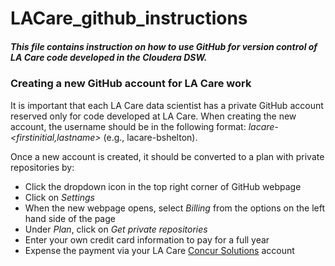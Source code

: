 # LACare_github_instructions

##### This file contains instruction on how to use GitHub for version control of LA Care code developed in the Cloudera DSW.

### Creating a new GitHub account for LA Care work
It is important that each LA Care data scientist has a private GitHub account reserved only for code developed at LA Care. When creating the new account, the username should be in the following format: *lacare-<firstinitial,lastname>* (e.g., lacare-bshelton).

Once a new account is created, it should be converted to a plan with private repositories by:
+ Click the dropdown icon in the top right corner of GitHub webpage
+ Click on *Settings*
+ When the new webpage opens, select *Billing* from the options on the left hand side of the page
+ Under *Plan*, click on *Get private repositories*
+ Enter your own credit card information to pay for a full year
+ Expense the payment via your LA Care [Concur Solutions](https://www.concursolutions.com) account

